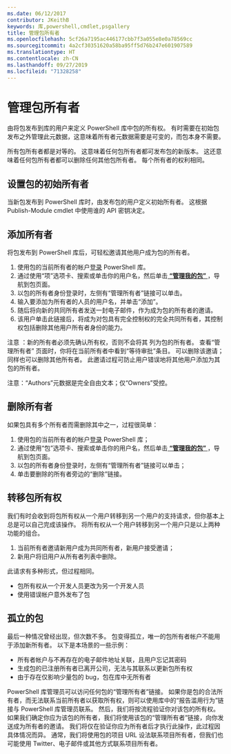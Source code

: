 ```yaml
---
ms.date: 06/12/2017
contributor: JKeithB
keywords: 库,powershell,cmdlet,psgallery
title: 管理包所有者
ms.openlocfilehash: 5cf26a7195ac446177cbb7f3a055e8e0a78569cc
ms.sourcegitcommit: 4a2cf30351620a58ba95ff5d76b247e601907589
ms.translationtype: HT
ms.contentlocale: zh-CN
ms.lasthandoff: 09/27/2019
ms.locfileid: "71328258"
---
```

# <a name="managing-package-owners"></a>管理包所有者

由将包发布到库的用户来定义 PowerShell 库中包的所有权。
有时需要在初始包发布之外管理此元数据，这意味着所有者元数据需要是可变的，而包本身不需要。

所有包所有者都是对等的。
这意味着任何包所有者都可发布包的新版本。 这还意味着任何包所有者都可以删除任何其他包所有者。
每个所有者的权利相同。

## <a name="setting-a-packages-initial-owner"></a>设置包的初始所有者

当新包发布到 PowerShell 库时，由发布包的用户定义初始所有者。 这根据 Publish-Module cmdlet 中使用谁的 API 密钥决定。

## <a name="adding-owners"></a>添加所有者

将包发布到 PowerShell 库后，可轻松邀请其他用户成为包的所有者。

1. 使用包的当前所有者的帐户[登录](https://powershellgallery.com/users/account/LogOn) PowerShell 库。
2. 通过使用“项”选项卡、搜索或单击你的用户名，然后单击[ **“管理我的包”** ](https://www.powershellgallery.com/account/Packages)，导航到包页面。
3. 以包的所有者身份登录时，左侧有“管理所有者”链接可以单击。
4. 输入要添加为所有者的人员的用户名，并单击“添加”。
5. 随后将向新的共同所有者发送一封电子邮件，作为成为包的所有者的邀请。
6. 该用户单击此链接后，将成为对包具有完全控制权的完全共同所有者，其控制权包括删除其他用户所有者身份的能力。

注意  ：新的所有者必须先确认所有权，否则不会将其  列为包的所有者。
查看“管理所有者”  页面时，你将在当前所有者中看到“等待审批”条目。
可以删除该邀请；同样也可以删除其他所有者。
此邀请过程可防止用户错误地将其他用户添加为其包的所有者。

注意：“Authors”元数据是完全自由文本；仅“Owners”受控。


## <a name="removing-owners"></a>删除所有者

如果包具有多个所有者而需删除其中之一，过程很简单：

1. 使用包的当前所有者的帐户[登录](https://powershellgallery.com/users/account/LogOn) PowerShell 库；
2. 通过使用“包”选项卡、搜索或单击你的用户名，然后单击[ **“管理我的包”** ](https://www.powershellgallery.com/account/Packages)，导航到包页面。
3. 以包的所有者身份登录时，左侧有“管理所有者”链接可以单击；
4. 单击要删除的所有者旁边的“删除”链接。



## <a name="transferring-package-ownership"></a>转移包所有权

我们有时会收到将包所有权从一个用户转移到另一个用户的支持请求，但你基本上总是可以自己完成该操作。
将所有权从一个用户转移到另一个用户只是以上两种功能的组合。

1. 当前所有者邀请新用户成为共同所有者，新用户接受邀请；
2. 新用户将旧用户从所有者列表中删除。

此请求有多种形式，但过程相同。

- 包所有权从一个开发人员更改为另一个开发人员
- 使用错误帐户意外发布了包


## <a name="orphaned-packages"></a>孤立的包

最后一种情况曾经出现，但次数不多。
包变得孤立，唯一的包所有者帐户不能用于添加新所有者。
以下是本场景的一些示例：

- 所有者帐户与不再存在的电子邮件地址关联，且用户忘记其密码
- 生成包的已注册所有者已离开公司，无法与其联系以更新包所有权
- 由于存在仅影响少量包的 bug，包在库中无所有者

PowerShell 库管理员可以访问任何包的“管理所有者”链接。
如果你是包的合法所有者，而无法联系当前所有者以获取所有权，则可以使用库中的“报告滥用行为”链接与 PowerShell 库管理员联系。
然后，我们将按流程验证你对该包的所有权。
如果我们确定你应为该包的所有者，我们将使用该包的“管理所有者”链接，向你发送成为所有者的邀请。
我们将仅在验证你应为所有者后才执行此操作，此过程因具体情况而异。
通常，我们将使用包的项目 URL 设法联系项目所有者，但我们也可能使用 Twitter、电子邮件或其他方式联系项目所有者。
